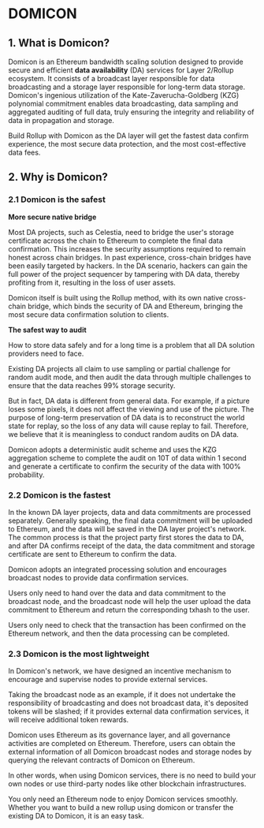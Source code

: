 # DOMICON

## 1. What is Domicon?

Domicon is an Ethereum bandwidth scaling solution designed to provide secure and efficient **data availability** (DA) services for Layer 2/Rollup ecosystem. It consists of a broadcast layer responsible for data broadcasting and a storage layer responsible for long-term data storage. Domicon's ingenious utilization of the Kate-Zaverucha-Goldberg (KZG) polynomial commitment enables data broadcasting, data sampling and aggregated auditing of full data, truly ensuring the integrity and reliability of data in propagation and storage.

Build Rollup  with Domicon as the DA  layer will get the fastest data confirm experience, the most secure data protection, and the most cost-effective data fees.

## 2. Why is Domicon?

### 2.1 Domicon is the safest

**More secure native bridge**

Most DA projects, such as Celestia, need to bridge the user's storage certificate across the chain to Ethereum to complete the final data confirmation. This increases the security assumptions required to remain honest across chain bridges. In past experience, cross-chain bridges have been easily targeted by hackers. In the DA scenario, hackers can gain the full power of the project sequencer by tampering with DA data, thereby profiting from it, resulting in the loss of user assets.

Domicon itself is built using the Rollup method, with its own native cross-chain bridge, which binds the security of DA and Ethereum, bringing the most secure data confirmation solution to clients.

**The safest way to audit**

How to store data safely and for a long time is a problem that all DA solution providers need to face.

Existing DA projects all claim to use sampling or partial challenge for random audit mode, and then audit the data through multiple challenges to ensure that the data reaches 99% storage security.

But in fact, DA data is different from general data. For example, if a picture loses some pixels, it does not affect the viewing and use of the picture. The purpose of long-term preservation of DA data is to reconstruct the world state for replay, so the loss of any data will cause replay to fail. Therefore, we believe that it is meaningless to conduct random audits on DA data.

Domicon adopts a deterministic audit scheme and uses the KZG aggregation scheme to complete the audit on 10T of data within 1 second and generate a certificate to confirm the security of the data with 100% probability.

### 2.2 Domicon is the fastest

In the known DA layer projects, data and data commitments are processed separately. Generally speaking, the final data commitment will be uploaded to Ethereum, and the data will be saved in the DA layer project's network. The common process is that the project party first stores the data to DA, and after DA confirms receipt of the data, the data commitment and storage certificate are sent to Ethereum to confirm the data.

Domicon adopts an integrated processing solution and encourages broadcast nodes to provide data confirmation services.

Users only need to hand over the data and data commitment to the broadcast node, and the broadcast node will help the user upload the data commitment to Ethereum and return the corresponding txhash to the user.

Users only need to check that the transaction has been confirmed on the Ethereum network, and then the data processing can be completed.

### 2.3 Domicon is the most lightweight

In Domicon's network, we have designed an incentive mechanism to encourage and supervise nodes to provide external services. 

Taking the broadcast node as an example, if it does not undertake the responsibility of broadcasting and does not broadcast data, it's deposited tokens will be slashed; if it provides external data confirmation services, it will receive additional token rewards.

Domicon uses Ethereum as its governance layer, and all governance activities are completed on Ethereum. Therefore, users can obtain the external information of all Domicon broadcast nodes and storage nodes by querying the relevant contracts of Domicon on Ethereum.

In other words, when using Domicon services, there is no need to build your own nodes or use third-party nodes like other blockchain infrastructures.

You only need an Ethereum node to enjoy Domicon services smoothly. Whether you want to build a new rollup using domicon or transfer the existing DA to Domicon, it is an easy task.

